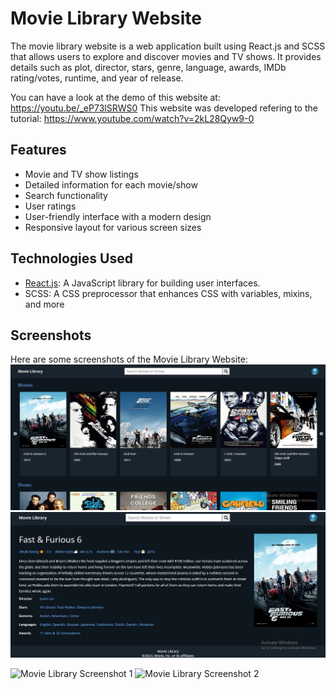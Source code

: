 # Movie Library Website

The movie library website is a web application built using React.js and SCSS that allows users to explore and discover movies and TV shows. It provides details such as plot, director, stars, genre, language, awards, IMDb rating/votes, runtime, and year of release.

You can have a look at the demo of this website at: https://youtu.be/_eP73lSRWS0
This website was developed refering to the tutorial: https://www.youtube.com/watch?v=2kL28Qyw9-0

## Features

- Movie and TV show listings
- Detailed information for each movie/show
- Search functionality
- User ratings
- User-friendly interface with a modern design
- Responsive layout for various screen sizes

## Technologies Used

- [React.js](https://reactjs.org/): A JavaScript library for building user interfaces.
- SCSS: A CSS preprocessor that enhances CSS with variables, mixins, and more

## Screenshots

Here are some screenshots of the Movie Library Website:
![Movie Library Screenshot 1](/public/landing_page.jpg)
![Movie Library Screenshot 2](/public/details_page.jpg)

![Movie Library Screenshot 1](https://github.com/shivaramr/redux-movie-app/assets/85446156/2a53fbe7-64d4-421a-afd3-b1137fbc261b)
![Movie Library Screenshot 2](https://github.com/shivaramr/redux-movie-app/assets/85446156/f5566807-6de5-4a8f-aa63-606697d62090)


